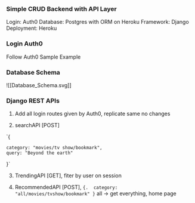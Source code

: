 ### Simple CRUD Backend with API Layer

Login: Auth0
Database: Postgres with ORM on Heroku
Framework: Django
Deployment: Heroku


### Login Auth0

Follow Auth0 Sample Example


### Database Schema

![[Database_Schema.svg]]



### Django REST APIs



1. Add all login routes given by Auth0, replicate same no changes

2.  searchAPI [POST]

`{

	category: "movies/tv show/bookmark",
	query: "Beyond the earth"

}`

3. TrendingAPI [GET], fiter by user on session

4. RecommendedAPI [POST],
	` {.  category: "all/movies/tvshow/bookmark"
		}
	`
	all -> get everything, home page 


